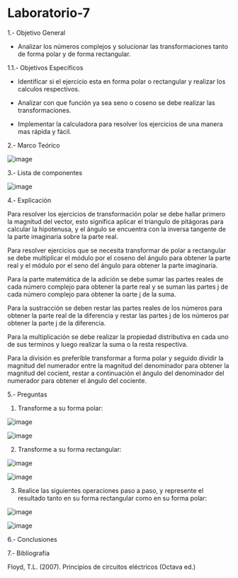 # Laboratorio-7
  1.- Objetivo General
 
   - Analizar los números complejos y solucionar las transformaciones tanto de forma polar y de forma rectangular.

  1.1.- Objetivos Específicos
 
   - Identificar si el ejercicio esta en forma polar o rectangular y realizar los calculos respectivos.
   
   - Analizar con que función ya sea seno o coseno se debe realizar las transformaciones.
    
   - Implementar la calculadora para resolver los ejercicios de una manera mas rápida y fácil.
   
   2.- Marco Teórico
  
   ![image](https://user-images.githubusercontent.com/76134214/111729219-94c0a300-883c-11eb-8490-483a839cab32.png)

  
   3.- Lista de componentes
   
   ![image](https://user-images.githubusercontent.com/76132461/111691458-560af880-87fc-11eb-8dd6-c0fc4def97ac.png)
   
   4.- Explicación

Para resolver los ejercicios de transformación polar se debe hallar primero la magnitud del vector, esto significa aplicar el triangulo de pitágoras para calcular la hipotenusa, y el ángulo se encuentra con la inversa tangente de la parte imaginaria sobre la parte real.

Para resolver ejercicios que se necesita transformar de polar a rectangular se debe multiplicar el módulo por el coseno del ángulo para obtener la parte real y el módulo por el seno del ángulo para obtener la parte imaginaria.

Para la parte matemática de la adición se debe sumar las partes reales de cada número complejo para obtener la parte real y se suman las partes j de cada número complejo para obtener la oarte j de la suma.

Para la sustracción se deben restar las partes reales de los números para obtener la parte real de la diferencia y restar las partes j de los números par obtener la parte j de la diferencia.

Para la multiplicación se debe realizar la propiedad distributiva en cada uno de sus terminos y luego realizar la suma o la resta respectiva.

Para la división es preferible transformar a forma polar y seguido dividir la magnitud del numerador entre la magnitud del denominador para obtener la magnitud del cocient, restar a continuación el ángulo del denominador del numerador para obtener el ángulo del cociente.

   5.- Preguntas
   
  1. Transforme a su forma polar:
  
  ![image](https://user-images.githubusercontent.com/76132461/111696198-06c7c680-8802-11eb-979f-88271b08761e.png)
  
  ![image](https://user-images.githubusercontent.com/76132461/111696237-1515e280-8802-11eb-8fcc-e7b4584af586.png)

  2. Transforme a su forma rectangular:

 ![image](https://user-images.githubusercontent.com/76132461/111704910-ddad3300-880d-11eb-881b-bca510ad4c7e.png)

 ![image](https://user-images.githubusercontent.com/76132461/111704944-e7cf3180-880d-11eb-860c-3272029cd5cf.png)

  3. Realice las siguientes operaciones paso a paso, y represente el resultado tanto en su forma rectangular como en su forma polar:
  
  ![image](https://user-images.githubusercontent.com/76132461/111705812-4648df80-880f-11eb-863f-edb8adf45339.png)

  ![image](https://user-images.githubusercontent.com/76132461/111707609-5f06c480-8812-11eb-8f09-0ce7dff8e4c5.png)

   6.- Conclusiones
   
   7.- Bibliografía

Floyd, T.L. (2007). Principios de circuitos eléctricos (Octava ed.)
